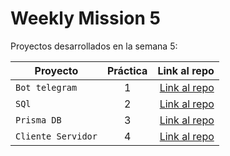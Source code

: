 # Weekly Mission 5

Proyectos desarrollados en la semana 5:

| Proyecto | Práctica | Link al repo |
| ------------- |:-------------:| -----:|
|`Bot telegram`|1|[Link al repo](https://github.com/joslo2345/fizzbuzz)|
|`SQl`|2|[Link al repo](https://github.com/joslo2345/fizzbuzz)|
|`Prisma DB`|3|[Link al repo](https://github.com/joslo2345/misionjs_semana4_CodeChallenge)|
|`Cliente Servidor`|4|[Link al repo](https://github.com/joslo2345/misionjs_semana4_trellojs)